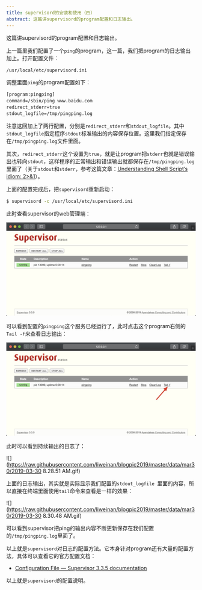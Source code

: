 ```yaml
---
title: supervisord的安装和使用（四）
abstract: 这篇讲supervisord的program配置和日志输出。
---
```




这篇讲supervisord的program配置和日志输出。

上一篇里我们配置了一个`ping`的program，这一篇，我们把program的日志输出加上。打开配置文件：

```txt
/usr/local/etc/supervisord.ini
```

调整里面`ping`的program配置如下：

```txt
[program:pingping]
command=/sbin/ping www.baidu.com
redirect_stderr=true
stdout_logfile=/tmp/pingping.log
```

注意这回加上了两行配置，分别是`redirect_stderr`和`stdout_logfile`。其中`stdout_logfile`指定程序`stdout`标准输出的内容保存位置。这里我们指定保存在`/tmp/pingping.log`文件里面。

其次，`redirect_stderr`这个设置为`true`，就是让program把`stderr`也就是错误输出也转向`stdout`，这样程序的正常输出和错误输出就都保存在`/tmp/pingping.log`里面了（关于`stdout`和`stderr`，参考这篇文章：[Understanding Shell Script’s idiom: 2>&1](https://www.brianstorti.com/understanding-shell-script-idiom-redirect/)）。

上面的配置完成后，把`supervisord`重新启动：

```bash
$ supervisord -c /usr/local/etc/supervisord.ini
```

此时查看supervisor的web管理端：

![](https://raw.githubusercontent.com/liweinan/blogpic2019/master/data/mar30/EFCB674F-F908-4061-81B2-42DC19FA3FD7.png)

可以看到配置的`pingping`这个服务已经运行了，此时点击这个program右侧的`Tail -f`来查看日志输出：

![](https://raw.githubusercontent.com/liweinan/blogpic2019/master/data/mar30/8C87ADBE-FF5E-4781-92CE-62D5C8297882.png)

此时可以看到持续输出的日志了：

![](https://raw.githubusercontent.com/liweinan/blogpic2019/master/data/mar30/2019-03-30 8.28.51 AM.gif)

上面的日志输出，其实就是实际显示我们配置的`stdout_logfile `里面的内容，所以直接在终端里面使用`tail`命令来查看是一样的效果：

![](https://raw.githubusercontent.com/liweinan/blogpic2019/master/data/mar30/2019-03-30 8.30.48 AM.gif)

可以看到supervisor把ping的输出内容不断更新保存在我们配置的`/tmp/pingping.log`里面了。

以上就是`supervisord`对日志的配置方法。它本身针对program还有大量的配置方法，具体可以查看它的官方配置文档：

* [Configuration File — Supervisor 3.3.5 documentation](http://supervisord.org/configuration.html)

以上就是`supervisord`的配置说明。


